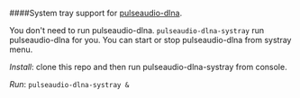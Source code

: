 ####System tray support for [pulseaudio-dlna](https://github.com/masmu/pulseaudio-dlna).

You don't need to run pulseaudio-dlna. `pulseaudio-dlna-systray` run pulseaudio-dlna for you. You can start or stop pulseaudio-dlna from systray menu.

*Install*: clone this repo and then run pulseaudio-dlna-systray from console.

*Run*: `pulseaudio-dlna-systray &`